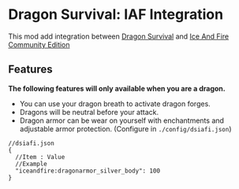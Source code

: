 # Dragon Survival: IAF Integration

This mod add integration between [Dragon Survival](https://www.curseforge.com/minecraft/mc-mods/dragons-survival)
and [Ice And Fire Community Edition](https://www.curseforge.com/minecraft/mc-mods/iceandfire-ce)

## Features

**The following features will only available when you are a dragon.**

- You can use your dragon breath to activate dragon forges.
- Dragons will be neutral before your attack.
- Dragon armor can be wear on yourself with enchantments and adjustable armor protection. (Configure in `./config/dsiafi.json`)

```json5
//dsiafi.json
{
  //Item : Value
  //Example
  "iceandfire:dragonarmor_silver_body": 100
}
```